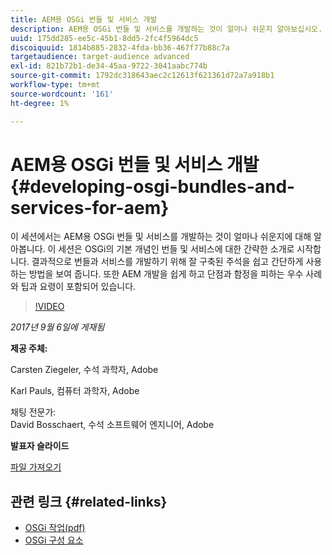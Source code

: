 ```yaml
---
title: AEM용 OSGi 번들 및 서비스 개발
description: AEM용 OSGi 번들 및 서비스를 개발하는 것이 얼마나 쉬운지 알아보십시오. 이 세션은 OSGi의 기본 개념에 대한 간략한 소개로 시작합니다.
uuid: 175dd285-ee5c-45b1-8dd5-2fc4f5964dc5
discoiquuid: 1814b885-2832-4fda-bb36-467f77b88c7a
targetaudience: target-audience advanced
exl-id: 821b72b1-de34-45aa-9722-3041aabc774b
source-git-commit: 1792dc318643aec2c12613f621361d72a7a918b1
workflow-type: tm+mt
source-wordcount: '161'
ht-degree: 1%

---
```


# AEM용 OSGi 번들 및 서비스 개발{#developing-osgi-bundles-and-services-for-aem}

이 세션에서는 AEM용 OSGi 번들 및 서비스를 개발하는 것이 얼마나 쉬운지에 대해 알아봅니다. 이 세션은 OSGi의 기본 개념인 번들 및 서비스에 대한 간략한 소개로 시작합니다. 결과적으로 번들과 서비스를 개발하기 위해 잘 구축된 주석을 쉽고 간단하게 사용하는 방법을 보여 줍니다. 또한 AEM 개발을 쉽게 하고 단점과 함정을 피하는 우수 사례와 팁과 요령이 포함되어 있습니다.

>[!VIDEO](https://video.tv.adobe.com/v/19654/?quality=9)

*2017년 9월 6일에 게재됨*

**제공 주체:**

Carsten Ziegeler, 수석 과학자, Adobe

Karl Pauls, 컴퓨터 과학자, Adobe

채팅 전문가:\
David Bosschaert, 수석 소프트웨어 엔지니어, Adobe

**발표자 슬라이드**

[파일 가져오기](assets/aem-gems-osgi-best-practices-090617.pdf)

## 관련 링크 {#related-links}

* [OSGi 작업(pdf)](https://manning-content.s3.amazonaws.com/download/9/86fba2b-2ea2-48cc-855d-39e06df49ceb/OSGIiAsamplech1.pdf)
* [OSGi 구성 요소](https://blog.osoco.de/2015/08/osgi-components-simply-simple-part-i/)
